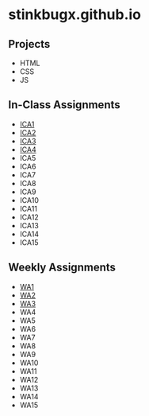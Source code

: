 # stinkbugx.github.io

## Projects
* HTML
* CSS
* JS
<!-- Links can be added with [text](link) -->
## In-Class Assignments
<!-- https://stinkbugx.github.io/ica/ica?.html -->
* [ICA1](ica/ICA1.pdf)
* [ICA2](ica/ICA2.pdf)
* [ICA3](ica/ica3a.html)
* [ICA4](ica/ica4.html)
* ICA5
* ICA6
* ICA7
* ICA8
* ICA9
* ICA10
* ICA11
* ICA12
* ICA13
* ICA14
* ICA15

## Weekly Assignments
<!-- https://stinkbugx.github.io/wa/wa?.html -->
* [WA1](wa/wa1.html)
* [WA2](wa/wa2.html)
* [WA3](wa/wa3.html)
* WA4
* WA5
* WA6
* WA7
* WA8
* WA9
* WA10
* WA11
* WA12
* WA13
* WA14
* WA15
